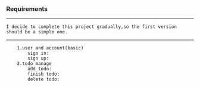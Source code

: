 ### Requirements
***
```
I decide to complete this project gradually,so the first version should be a simple one.
```
***
```
    1.user and account(basic)
        sign in:
        sign up:
    2.todo manage
        add todo:
        finish todo:
        delete todo:
```
